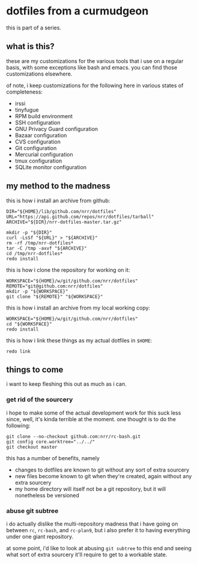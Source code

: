 # dotfiles from a curmudgeon

this is part of a series.

## what is this?

these are my customizations for the various tools that i use on a
regular basis, with some exceptions like bash and emacs. you can find
those customizations elsewhere.

of note, i keep customizations for the following here in various
states of completeness:

*  irssi
*  tinyfugue
*  RPM build environment
*  SSH configuration
*  GNU Privacy Guard configuration
*  Bazaar configuration
*  CVS configuration
*  Git configuration
*  Mercurial configuration
*  tmux configuration
*  SQLite monitor configuration

## my method to the madness

this is how i install an archive from github:

	DIR="${HOME}/lib/github.com/nrr/dotfiles"
	URL="https://api.github.com/repos/nrr/dotfiles/tarball"
	ARCHIVE="${DIR}/nrr-dotfiles-master.tar.gz"
	
	mkdir -p "${DIR}"
	curl -LsSf "${URL}" > "${ARCHIVE}"
	rm -rf /tmp/nrr-dotfiles*
	tar -C /tmp -axvf "${ARCHIVE}"
	cd /tmp/nrr-dotfiles*
	redo install
	
this is how i clone the repository for working on it:

	WORKSPACE="${HOME}/w/git/github.com/nrr/dotfiles"
	REMOTE="git@github.com:nrr/dotfiles"
	mkdir -p "${WORKSPACE}"
	git clone "${REMOTE}" "${WORKSPACE}"

this is how i install an archive from my local working copy:

	WORKSPACE="${HOME}/w/git/github.com/nrr/dotfiles"
	cd "${WORKSPACE}"
	redo install

this is how i link these things as my actual dotfiles in `$HOME`:

	redo link

## things to come

i want to keep fleshing this out as much as i can.

### get rid of the sourcery

i hope to make some of the actual development work for this suck less
since, well, it's kinda terrible at the moment. one thought is to do the
following:

    git clone --no-checkout github.com:nrr/rc-bash.git
    git config core.worktree="../../"
    git checkout master

this has a number of benefits, namely

* changes to dotfiles are known to git without any sort of extra
  sourcery
* new files become known to git when they're created, again without any
  extra sourcery
* my home directory will itself not be a git repository, but it will
  nonetheless be versioned

### abuse git subtree

i do actually dislike the multi-repository madness that i have going on
between `rc`, `rc-bash`, and `rc-plan9`, but i also prefer it to having
everything under one giant repository.

at some point, i'd like to look at abusing `git subtree` to this end and
seeing what sort of extra sourcery it'll require to get to a workable
state.

